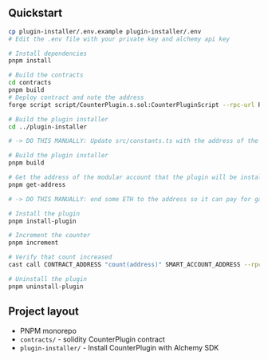 ## Quickstart



```bash
cp plugin-installer/.env.example plugin-installer/.env
# Edit the .env file with your private key and alchemy api key

# Install dependencies
pnpm install

# Build the contracts
cd contracts
pnpm build
# Deploy contract and note the address
forge script script/CounterPlugin.s.sol:CounterPluginScript --rpc-url RPC_URL --private-key PRIVATE_KEY --broadcast

# Build the plugin installer
cd ../plugin-installer

# -> DO THIS MANUALLY: Update src/constants.ts with the address of the deployed contract <-

# Build the plugin installer
pnpm build

# Get the address of the modular account that the plugin will be installed on
pnpm get-address

# -> DO THIS MANUALLY: end some ETH to the address so it can pay for gas <-

# Install the plugin
pnpm install-plugin

# Increment the counter
pnpm increment

# Verify that count increased
cast call CONTRACT_ADDRESS "count(address)" SMART_ACCOUNT_ADDRESS --rpc-url RPC_URL  --private-key PRIVATE_KEY

# Uninstall the plugin
pnpm uninstall-plugin
```

## Project layout

- PNPM monorepo
- `contracts/` - solidity CounterPlugin contract
- `plugin-installer/` - Install CounterPlugin with Alchemy SDK

